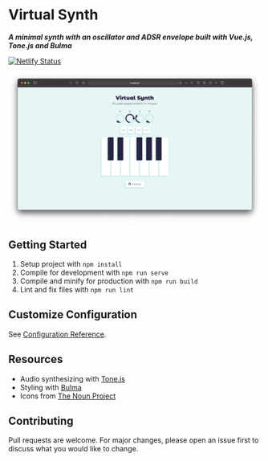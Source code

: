 # Virtual Synth

**_A minimal synth with an oscillator and ADSR envelope built with Vue.js, Tone.js and Bulma_**

[![Netlify Status](https://api.netlify.com/api/v1/badges/cc940052-15e2-408c-bf93-61689cf8899c/deploy-status)](https://app.netlify.com/sites/virtual-synth/deploys)

<p align="center">
  <img src="Screenshot.png">
</p>

## Getting Started

1. Setup project with `npm install`
2. Compile for development with `npm run serve`
3. Compile and minify for production with `npm run build`
4. Lint and fix files with `npm run lint`

## Customize Configuration

See [Configuration Reference](https://cli.vuejs.org/config/).

## Resources

- Audio synthesizing with [Tone.js](https://tonejs.github.io/)
- Styling with [Bulma](https://bulma.io/)
- Icons from [The Noun Project](https://thenounproject.com/)

## Contributing

Pull requests are welcome. For major changes, please open an issue first to discuss what you would like to change.
